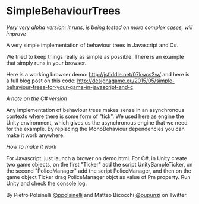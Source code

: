 # SimpleBehaviourTrees

*Very very alpha version: it runs, is being tested on more complex cases, will improve*

A very simple implementation of behaviour trees in Javascript and C#.

We tried to keep things really as simple as possible. 
There is an example that simply runs in your browser. 

Here is a working browser demo: 
http://jsfiddle.net/07kwcs2w/
and here is a full blog post on this code:
http://designagame.eu/2015/05/simple-behaviour-trees-for-your-game-in-javascript-and-c

*A note on the C# version*

Any implementation of behaviour trees makes sense in an asynchronous contexts where there is some form of "tick". We used here as engine the Unity environment, which gives us the asynchronous engine that we need for the example. By replacing the MonoBehaviour dependencies you can make it work anywhere.

*How to make it work*

For Javascript, just launch a brower on demo.html. For C#, in Unity create two game objects, on the first "Ticker" add the script UnitySampleTicker, on the second "PoliceManager" add the script PoliceManager, and then on the game object Ticker drag PoliceManager objct as value of Pm property. Run Unity and check the console log.


By Pietro Polsinelli [@ppolsinelli](https://twitter.com/ppolsinelli) and Matteo Bicocchi [@pupunzi](https://twitter.com/pupunzi) on Twitter.
